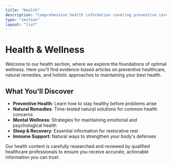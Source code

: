```yaml
---
title: "Health"
description: "Comprehensive health information covering preventive care, natural remedies, and evidence-based wellness strategies for optimal living."
type: "section"
layout: "list"
---
```


# Health & Wellness

Welcome to our health section, where we explore the foundations of optimal wellness. Here you'll find evidence-based articles on preventive healthcare, natural remedies, and holistic approaches to maintaining your best health.

## What You'll Discover

- **Preventive Health**: Learn how to stay healthy before problems arise
- **Natural Remedies**: Time-tested natural solutions for common health concerns
- **Mental Wellness**: Strategies for maintaining emotional and psychological health
- **Sleep & Recovery**: Essential information for restorative rest
- **Immune Support**: Natural ways to strengthen your body's defenses

Our health content is carefully researched and reviewed by qualified healthcare professionals to ensure you receive accurate, actionable information you can trust.